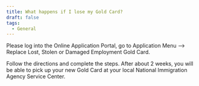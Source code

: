 ```yaml
---
title: What happens if I lose my Gold Card?
draft: false
tags:
  - General
---
```

Please log into the Online Application Portal, go to Application Menu --> Replace Lost, Stolen or Damaged Employment Gold Card.

Follow the directions and complete the steps. After about 2 weeks, you will be able to pick up your new Gold Card at your local National Immigration Agency Service Center.